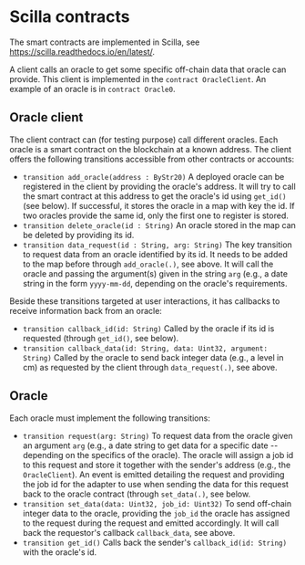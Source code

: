 # Scilla contracts

The smart contracts are implemented in Scilla, see https://scilla.readthedocs.io/en/latest/.

A client calls an oracle to get some specific off-chain data that oracle can provide. This client is implemented in the ``contract OracleClient``. 
An example of an oracle is in ``contract Oracle0``.

## Oracle client

The client contract can (for testing purpose) call different oracles. Each oracle is a smart contract on the blockchain at a known address. 
The client offers the following transitions accessible from other contracts or accounts:
- ``transition add_oracle(address : ByStr20)`` A deployed oracle can be registered in the client by providing the oracle's address. 
It will try to call the smart contract at this address to get the oracle's id using ``get_id()`` (see below). 
If successful, it stores the oracle in a map with key the id. If two oracles provide the same id, only the first one to register is stored.
- ``transition delete_oracle(id : String)`` An oracle stored in the map can be deleted by providing its id.
- ``transition data_request(id : String, arg: String)`` The key transition to request data from an oracle identified by its id. It needs to be added 
to the map before through ``add_oracle(.)``, see above. It will call the oracle and passing the argument(s) given in the string ``arg`` (e.g., a 
date string in the form ``yyyy-mm-dd``, depending on the oracle's requirements.

Beside these transitions targeted at user interactions, it has callbacks to receive information back from an oracle:
- ``transition callback_id(id: String)`` Called by the oracle if its id is requested (through ``get_id()``, see below).
- ``transition callback_data(id: String, data: Uint32, argument: String)`` Called by the oracle to send back integer data (e.g., a level in cm) as requested by
the client through ``data_request(.)``, see above.

## Oracle
Each oracle must implement the following transitions:
- ``transition request(arg: String)`` To request data from the oracle given an argument ``arg`` (e.g., a date string to get data for a specific date -- depending
on the specifics of the oracle). The oracle will assign a job id to this request and store it together with the sender's address (e.g., the ``OracleClient``). 
An event is emitted detailing the request and providing the job id for the adapter to use when sending the data for this request back to the oracle contract (through 
``set_data(.)``, see below.
-  ``transition set_data(data: Uint32, job_id: Uint32)`` To send off-chain integer data to the oracle, providing the ``job_id`` the oracle has assigned to the request during the request and emitted accordingly. It will call back the requestor's callback ``callback_data``, see above.
- ``transition get_id()`` Calls back the sender's ``callback_id(id: String)`` with the oracle's id.
